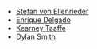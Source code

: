 *   [Stefan von Ellenrieder](https://twitter.com/stefanmve)
*   [Enrique Delgado](https://twitter.com/enriquedelgado)
*   [Kearney Taaffe](https://twitter.com/k_taaffe)
*   [Dylan Smith](https://twitter.com/dylants)
